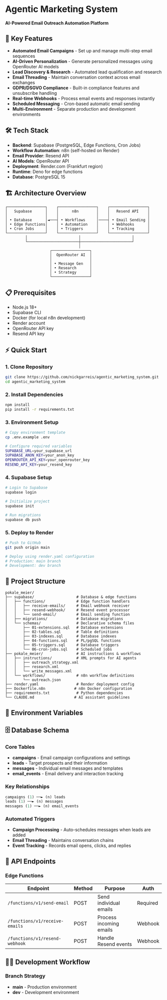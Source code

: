 # Agentic Marketing System

**AI-Powered Email Outreach Automation Platform**

## 🚀 Key Features

- **Automated Email Campaigns** - Set up and manage multi-step email sequences
- **AI-Driven Personalization** - Generate personalized messages using OpenRouter AI models
- **Lead Discovery & Research** - Automated lead qualification and research
- **Email Threading** - Maintain conversation context across email exchanges
- **GDPR/DSGVO Compliance** - Built-in compliance features and unsubscribe handling
- **Real-time Webhooks** - Process email events and responses instantly
- **Scheduled Messaging** - Cron-based automatic email sending
- **Multi-Environment** - Separate production and development environments

## 🛠 Tech Stack

- **Backend**: Supabase (PostgreSQL, Edge Functions, Cron Jobs)
- **Workflow Automation**: n8n (self-hosted on Render)
- **Email Provider**: Resend API
- **AI Models**: OpenRouter API
- **Deployment**: Render.com (Frankfurt region)
- **Runtime**: Deno for edge functions
- **Database**: PostgreSQL 15

## 🏗 Architecture Overview

```
┌─────────────────┐    ┌─────────────────┐    ┌─────────────────┐
│   Supabase      │    │      n8n        │    │   Resend API    │
│                 │    │                 │    │                 │
│ • Database      │◄───┤ • Workflows     │────┤ • Email Sending │
│ • Edge Functions│    │ • Automation    │    │ • Webhooks      │
│ • Cron Jobs     │    │ • Triggers      │    │ • Tracking      │
└─────────────────┘    └─────────────────┘    └─────────────────┘
         │                       │                       │
         └───────────────────────┼───────────────────────┘
                                 │
                    ┌─────────────────┐
                    │  OpenRouter AI  │
                    │                 │
                    │ • Message Gen   │
                    │ • Research      │
                    │ • Strategy      │
                    └─────────────────┘
```

## 📋 Prerequisites

- Node.js 18+
- Supabase CLI
- Docker (for local n8n development)
- Render account
- OpenRouter API key
- Resend API key

## ⚡ Quick Start

### 1. Clone Repository
```bash
git clone https://github.com/nickgarreis/agentic_marketing_system.git
cd agentic_marketing_system
```

### 2. Install Dependencies
```bash
npm install
pip install -r requirements.txt
```

### 3. Environment Setup
```bash
# Copy environment template
cp .env.example .env

# Configure required variables
SUPABASE_URL=your_supabase_url
SUPABASE_ANON_KEY=your_anon_key
OPENROUTER_API_KEY=your_openrouter_key
RESEND_API_KEY=your_resend_key
```

### 4. Supabase Setup
```bash
# Login to Supabase
supabase login

# Initialize project
supabase init

# Run migrations
supabase db push
```

### 5. Deploy to Render
```bash
# Push to GitHub
git push origin main

# Deploy using render.yaml configuration
# Production: main branch
# Development: dev branch
```

## 📁 Project Structure

```
pokale_meier/
├── supabase/                   # Database & edge functions
│   ├── functions/              # Edge function handlers
│   │   ├── receive-emails/     # Email webhook receiver
│   │   ├── resend-webhook/     # Resend event processor
│   │   └── send-email/         # Email sending function
│   ├── migrations/             # Database migrations
│   └── schemas/                # Declarative schema files
│       ├── 01-extensions.sql   # Database extensions
│       ├── 02-tables.sql       # Table definitions
│       ├── 03-indexes.sql      # Database indexes
│       ├── 04-functions.sql    # PL/pgSQL functions
│       ├── 05-triggers.sql     # Database triggers
│       └── 06-cron-jobs.sql    # Scheduled jobs
├── pokale_meier/               # AI instructions & workflows
│   ├── instructions/           # XML prompts for AI agents
│   │   ├── outreach_strategy.xml
│   │   ├── research.xml
│   │   └── write_messages.xml
│   └── workflows/              # n8n workflow definitions
│       └── outreach.json
├── render.yaml                 # Render deployment config
├── Dockerfile.n8n             # n8n Docker configuration
├── requirements.txt            # Python dependencies
└── CLAUDE.md                  # AI assistant guidelines
```

## 🔧 Environment Variables

## 🗄 Database Schema

### Core Tables

- **campaigns** - Email campaign configurations and settings
- **leads** - Target prospects and their information
- **messages** - Individual email messages and templates
- **email_events** - Email delivery and interaction tracking

### Key Relationships

```sql
campaigns (1) ──► (n) leads
leads (1) ──► (n) messages
messages (1) ──► (n) email_events
```

### Automated Triggers

- **Campaign Processing** - Auto-schedules messages when leads are added
- **Email Threading** - Maintains conversation chains
- **Event Tracking** - Records email opens, clicks, and replies

## 🔌 API Endpoints

### Edge Functions

| Endpoint | Method | Purpose | Auth |
|----------|--------|---------|------|
| `/functions/v1/send-email` | POST | Send individual emails | Required |
| `/functions/v1/receive-emails` | POST | Process incoming emails | Webhook |
| `/functions/v1/resend-webhook` | POST | Handle Resend events | Webhook |

## 👨‍💻 Development Workflow

### Branch Strategy

- **main** - Production environment
- **dev** - Development environment 